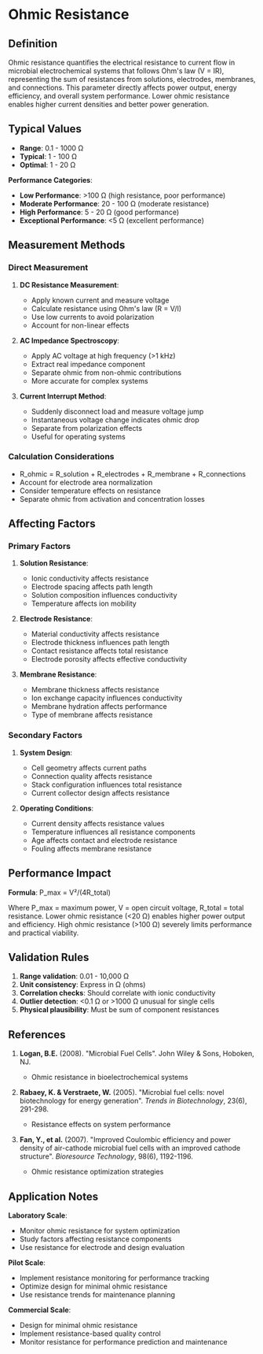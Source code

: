 <!--
Parameter ID: ohmic_resistance
Category: operational
Generated: 2025-01-16T12:28:00.000Z
-->

# Ohmic Resistance

## Definition

Ohmic resistance quantifies the electrical resistance to current flow in
microbial electrochemical systems that follows Ohm's law (V = IR), representing
the sum of resistances from solutions, electrodes, membranes, and connections.
This parameter directly affects power output, energy efficiency, and overall
system performance. Lower ohmic resistance enables higher current densities and
better power generation.

## Typical Values

- **Range**: 0.1 - 1000 Ω
- **Typical**: 1 - 100 Ω
- **Optimal**: 1 - 20 Ω

**Performance Categories**:

- **Low Performance**: >100 Ω (high resistance, poor performance)
- **Moderate Performance**: 20 - 100 Ω (moderate resistance)
- **High Performance**: 5 - 20 Ω (good performance)
- **Exceptional Performance**: <5 Ω (excellent performance)

## Measurement Methods

### Direct Measurement

1. **DC Resistance Measurement**:
   - Apply known current and measure voltage
   - Calculate resistance using Ohm's law (R = V/I)
   - Use low currents to avoid polarization
   - Account for non-linear effects

2. **AC Impedance Spectroscopy**:
   - Apply AC voltage at high frequency (>1 kHz)
   - Extract real impedance component
   - Separate ohmic from non-ohmic contributions
   - More accurate for complex systems

3. **Current Interrupt Method**:
   - Suddenly disconnect load and measure voltage jump
   - Instantaneous voltage change indicates ohmic drop
   - Separate from polarization effects
   - Useful for operating systems

### Calculation Considerations

- R_ohmic = R_solution + R_electrodes + R_membrane + R_connections
- Account for electrode area normalization
- Consider temperature effects on resistance
- Separate ohmic from activation and concentration losses

## Affecting Factors

### Primary Factors

1. **Solution Resistance**:
   - Ionic conductivity affects resistance
   - Electrode spacing affects path length
   - Solution composition influences conductivity
   - Temperature affects ion mobility

2. **Electrode Resistance**:
   - Material conductivity affects resistance
   - Electrode thickness influences path length
   - Contact resistance affects total resistance
   - Electrode porosity affects effective conductivity

3. **Membrane Resistance**:
   - Membrane thickness affects resistance
   - Ion exchange capacity influences conductivity
   - Membrane hydration affects performance
   - Type of membrane affects resistance

### Secondary Factors

1. **System Design**:
   - Cell geometry affects current paths
   - Connection quality affects resistance
   - Stack configuration influences total resistance
   - Current collector design affects resistance

2. **Operating Conditions**:
   - Current density affects resistance values
   - Temperature influences all resistance components
   - Age affects contact and electrode resistance
   - Fouling affects membrane resistance

## Performance Impact

**Formula**: P_max = V²/(4R_total)

Where P_max = maximum power, V = open circuit voltage, R_total = total
resistance. Lower ohmic resistance (<20 Ω) enables higher power output and
efficiency. High ohmic resistance (>100 Ω) severely limits performance and
practical viability.

## Validation Rules

1. **Range validation**: 0.01 - 10,000 Ω
2. **Unit consistency**: Express in Ω (ohms)
3. **Correlation checks**: Should correlate with ionic conductivity
4. **Outlier detection**: <0.1 Ω or >1000 Ω unusual for single cells
5. **Physical plausibility**: Must be sum of component resistances

## References

1. **Logan, B.E.** (2008). "Microbial Fuel Cells". John Wiley & Sons, Hoboken,
   NJ.
   - Ohmic resistance in bioelectrochemical systems

2. **Rabaey, K. & Verstraete, W.** (2005). "Microbial fuel cells: novel
   biotechnology for energy generation". _Trends in Biotechnology_, 23(6),
   291-298.
   - Resistance effects on system performance

3. **Fan, Y., et al.** (2007). "Improved Coulombic efficiency and power density
   of air-cathode microbial fuel cells with an improved cathode structure".
   _Bioresource Technology_, 98(6), 1192-1196.
   - Ohmic resistance optimization strategies

## Application Notes

**Laboratory Scale**:

- Monitor ohmic resistance for system optimization
- Study factors affecting resistance components
- Use resistance for electrode and design evaluation

**Pilot Scale**:

- Implement resistance monitoring for performance tracking
- Optimize design for minimal ohmic resistance
- Use resistance trends for maintenance planning

**Commercial Scale**:

- Design for minimal ohmic resistance
- Implement resistance-based quality control
- Monitor resistance for performance prediction and maintenance

